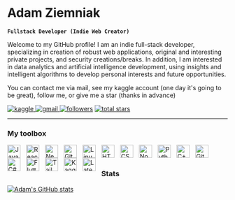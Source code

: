 # Adam Ziemniak

**`Fullstack Developer (Indie Web Creator)`**

Welcome to my GitHub profile! I am an indie full-stack developer, specializing in creation of robust web applications, original and interesting private projects, and security creations/breaks. In addition, I am interested in data analytics and artificial intelligence development, using insights and intelligent algorithms to develop personal interests and future opportunities.

You can contact me via mail, see my kaggle account (one day it's going to be great), follow me, or give me a star (thanks in advance)

<p align="left">
  <a href="https://www.kaggle.com/oneshotstudio">
    <img alt="kaggle" title="My Kaggle profile" src="https://custom-icon-badges.demolab.com/badge/-My%20Kaggle-blue?style=for-the-badge&labelColor=1155ba&logoColor=white&logo=repo" />
  </a>
  <a href="mailto:agpodymniak@gmail.com">
    <img alt="gmail" title="my gmail" src="https://custom-icon-badges.demolab.com/badge/-agpodymniak@gmail.com-red?style=for-the-badge&logo=mention&logoColor=white"/>
  </a>
   <a href="https://github.com/AdamPodymniak?tab=followers">
         <img alt="followers" title="Follow me on Github" src="https://custom-icon-badges.demolab.com/github/followers/AdamPodymniak?color=236ad3&labelColor=1155ba&style=for-the-badge&logo=person-add&label=Follow&logoColor=white"/></a>
      <a href="https://github.com/AdamPodymniak?tab=repositories&sort=stargazers">
         <img alt="total stars" title="Total stars on GitHub" src="https://custom-icon-badges.demolab.com/github/stars/AdamPodymniak?color=55960c&style=for-the-badge&labelColor=488207&logo=star"/></a>
</p>

---
### My toolbox

<img align="left" alt="JavaScript" width="30px" style="padding-right:10px;" src="https://cdn.jsdelivr.net/gh/devicons/devicon/icons/javascript/javascript-original.svg" />
<img align="left" alt="React" width="30px" style="padding-right:10px;" src="https://cdn.jsdelivr.net/gh/devicons/devicon/icons/react/react-original.svg" />
<img align="left" alt="Next" width="30px" style="padding-right:10px;" src="https://cdn.jsdelivr.net/gh/devicons/devicon/icons/nextjs/nextjs-line.svg" />
<img align="left" alt="Git" width="30px" style="padding-right:10px;" src="https://cdn.jsdelivr.net/gh/devicons/devicon/icons/git/git-original.svg" />
<img align="left" alt="Linux" width="30px" style="padding-right:10px;" src="https://cdn.jsdelivr.net/gh/devicons/devicon/icons/linux/linux-original.svg" />
<img align="left" alt="HTML" width="30px" style="padding-right:10px;" src="https://cdn.jsdelivr.net/gh/devicons/devicon/icons/html5/html5-plain.svg" />
<img align="left" alt="CSS" width="30px" style="padding-right:10px;" src="https://cdn.jsdelivr.net/gh/devicons/devicon/icons/css3/css3-plain.svg" />
<img align="left" alt="NodeJS" width="30px" style="padding-right:10px;" src="https://cdn.jsdelivr.net/gh/devicons/devicon/icons/nodejs/nodejs-original.svg" />
<img align="left" alt="Python" width="30px" style="padding-right:10px;" src="https://cdn.jsdelivr.net/gh/devicons/devicon/icons/python/python-plain.svg" />
<img align="left" alt="C++" width="30px" style="padding-right:10px;" src="https://cdn.jsdelivr.net/gh/devicons/devicon/icons/cplusplus/cplusplus-line.svg" />
<img align="left" alt="Github" width="30px" style="padding-right:10px;" src="https://cdn.jsdelivr.net/gh/devicons/devicon/icons/github/github-original.svg" />
<img align="left" alt="C#" width="30px" style="padding-right:10px;" src="https://cdn.jsdelivr.net/gh/devicons/devicon/icons/csharp/csharp-line.svg" />
<img align="left" alt="Flutter" width="30px" style="padding-right:10px;" src="https://cdn.jsdelivr.net/gh/devicons/devicon/icons/flutter/flutter-original.svg" />
<img align="left" alt="Tailwind" width="30px" style="padding-right:10px;" src="https://cdn.jsdelivr.net/gh/devicons/devicon/icons/tailwindcss/tailwindcss-plain.svg" />
<img align="left" alt="Kaggle" width="30px" style="padding-right:10px;" src="https://cdn.jsdelivr.net/gh/devicons/devicon/icons/kaggle/kaggle-original.svg" />
<img align="left" alt="Latex" width="30px" style="padding-right:10px;" src="https://cdn.jsdelivr.net/gh/devicons/devicon/icons/latex/latex-original.svg" />
<br />

#

### Stats

[![Adam's GitHub stats](https://github-readme-stats.vercel.app/api?username=adampodymniak&show_icons=true&theme=dark)](https://github.com/anuraghazra/github-readme-stats)
